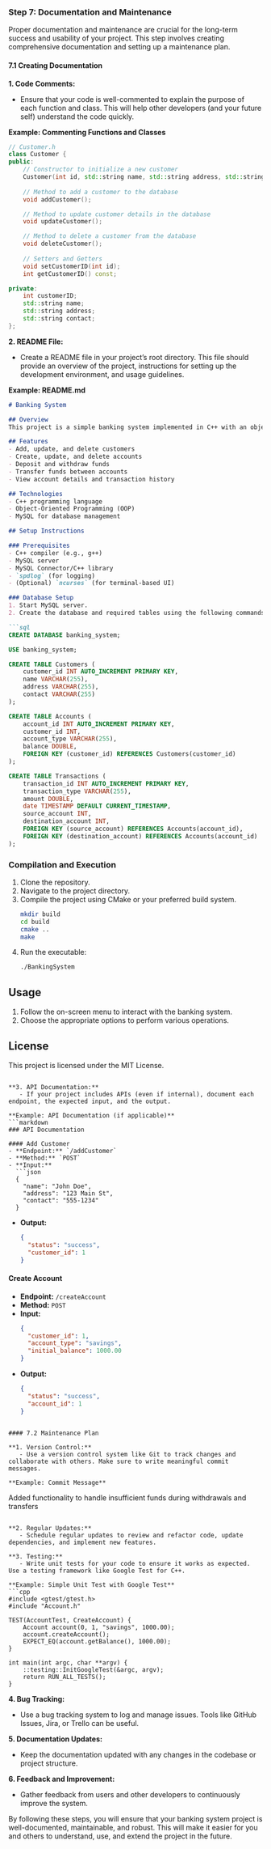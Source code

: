 ### Step 7: Documentation and Maintenance

Proper documentation and maintenance are crucial for the long-term success and usability of your project. This step involves creating comprehensive documentation and setting up a maintenance plan.

#### 7.1 Creating Documentation

**1. Code Comments:**
   - Ensure that your code is well-commented to explain the purpose of each function and class. This will help other developers (and your future self) understand the code quickly.

**Example: Commenting Functions and Classes**
```cpp
// Customer.h
class Customer {
public:
    // Constructor to initialize a new customer
    Customer(int id, std::string name, std::string address, std::string contact);
    
    // Method to add a customer to the database
    void addCustomer();

    // Method to update customer details in the database
    void updateCustomer();

    // Method to delete a customer from the database
    void deleteCustomer();
    
    // Setters and Getters
    void setCustomerID(int id);
    int getCustomerID() const;

private:
    int customerID;
    std::string name;
    std::string address;
    std::string contact;
};
```

**2. README File:**
   - Create a README file in your project’s root directory. This file should provide an overview of the project, instructions for setting up the development environment, and usage guidelines.

**Example: README.md**
```markdown
# Banking System

## Overview
This project is a simple banking system implemented in C++ with an object-oriented approach. It allows for the management of customers, accounts, and transactions, as well as performing basic banking operations such as deposits, withdrawals, and transfers.

## Features
- Add, update, and delete customers
- Create, update, and delete accounts
- Deposit and withdraw funds
- Transfer funds between accounts
- View account details and transaction history

## Technologies
- C++ programming language
- Object-Oriented Programming (OOP)
- MySQL for database management

## Setup Instructions

### Prerequisites
- C++ compiler (e.g., g++)
- MySQL server
- MySQL Connector/C++ library
- `spdlog` (for logging)
- (Optional) `ncurses` (for terminal-based UI)

### Database Setup
1. Start MySQL server.
2. Create the database and required tables using the following commands:

```sql
CREATE DATABASE banking_system;

USE banking_system;

CREATE TABLE Customers (
    customer_id INT AUTO_INCREMENT PRIMARY KEY,
    name VARCHAR(255),
    address VARCHAR(255),
    contact VARCHAR(255)
);

CREATE TABLE Accounts (
    account_id INT AUTO_INCREMENT PRIMARY KEY,
    customer_id INT,
    account_type VARCHAR(255),
    balance DOUBLE,
    FOREIGN KEY (customer_id) REFERENCES Customers(customer_id)
);

CREATE TABLE Transactions (
    transaction_id INT AUTO_INCREMENT PRIMARY KEY,
    transaction_type VARCHAR(255),
    amount DOUBLE,
    date TIMESTAMP DEFAULT CURRENT_TIMESTAMP,
    source_account INT,
    destination_account INT,
    FOREIGN KEY (source_account) REFERENCES Accounts(account_id),
    FOREIGN KEY (destination_account) REFERENCES Accounts(account_id)
);
```

### Compilation and Execution
1. Clone the repository.
2. Navigate to the project directory.
3. Compile the project using CMake or your preferred build system.
   ```sh
   mkdir build
   cd build
   cmake ..
   make
   ```
4. Run the executable:
   ```sh
   ./BankingSystem
   ```

## Usage
1. Follow the on-screen menu to interact with the banking system.
2. Choose the appropriate options to perform various operations.

## License
This project is licensed under the MIT License.
```

**3. API Documentation:**
   - If your project includes APIs (even if internal), document each endpoint, the expected input, and the output.

**Example: API Documentation (if applicable)**
```markdown
### API Documentation

#### Add Customer
- **Endpoint:** `/addCustomer`
- **Method:** `POST`
- **Input:**
  ```json
  {
    "name": "John Doe",
    "address": "123 Main St",
    "contact": "555-1234"
  }
  ```
- **Output:**
  ```json
  {
    "status": "success",
    "customer_id": 1
  }
  ```

#### Create Account
- **Endpoint:** `/createAccount`
- **Method:** `POST`
- **Input:**
  ```json
  {
    "customer_id": 1,
    "account_type": "savings",
    "initial_balance": 1000.00
  }
  ```
- **Output:**
  ```json
  {
    "status": "success",
    "account_id": 1
  }
  ```
```

#### 7.2 Maintenance Plan

**1. Version Control:**
   - Use a version control system like Git to track changes and collaborate with others. Make sure to write meaningful commit messages.

**Example: Commit Message**
```
Added functionality to handle insufficient funds during withdrawals and transfers
```

**2. Regular Updates:**
   - Schedule regular updates to review and refactor code, update dependencies, and implement new features.

**3. Testing:**
   - Write unit tests for your code to ensure it works as expected. Use a testing framework like Google Test for C++.

**Example: Simple Unit Test with Google Test**
```cpp
#include <gtest/gtest.h>
#include "Account.h"

TEST(AccountTest, CreateAccount) {
    Account account(0, 1, "savings", 1000.00);
    account.createAccount();
    EXPECT_EQ(account.getBalance(), 1000.00);
}

int main(int argc, char **argv) {
    ::testing::InitGoogleTest(&argc, argv);
    return RUN_ALL_TESTS();
}
```

**4. Bug Tracking:**
   - Use a bug tracking system to log and manage issues. Tools like GitHub Issues, Jira, or Trello can be useful.

**5. Documentation Updates:**
   - Keep the documentation updated with any changes in the codebase or project structure.

**6. Feedback and Improvement:**
   - Gather feedback from users and other developers to continuously improve the system.

By following these steps, you will ensure that your banking system project is well-documented, maintainable, and robust. This will make it easier for you and others to understand, use, and extend the project in the future.
